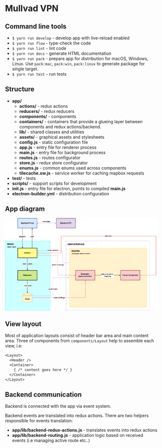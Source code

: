 # Mullvad VPN

## Command line tools

- `$ yarn run develop` - develop app with live-reload enabled
- `$ yarn run flow` - type-check the code
- `$ yarn run lint` - lint code
- `$ yarn run docs` - generate HTML documentation
- `$ yarn run pack` - prepare app for distribution for macOS, Windows, Linux. Use `pack:mac`, `pack:win`, `pack:linux` to generate package for single target.
- `$ yarn run test` - run tests

## Structure

- **app/**
  - **actions/** - redux actions
  - **reducers/** - redux reducers
  - **components/** - components
  - **containers/** - containers that provide a glueing layer between components and redux actions/backend.
  - **lib/** - shared classes and utilities
  - **assets/** - graphical assets and stylesheets
  - **config.js** - static configuration file
  - **app.js** - entry file for renderer process
  - **main.js** - entry file for background process
  - **routes.js** - routes configurator
  - **store.js** - redux store configurator
  - **enums.js** - common enums used across components
  - **tilecache.sw.js** - service worker for caching mapbox requests
- **test/** - tests
- **scripts/** - support scripts for development
- **init.js** - entry file for electron, points to compiled **main.js**
- **electron-builder.yml** - distribution configuration

## App diagram

![App diagram](README%20images/app-diagram.png)

## View layout

Most of application layouts consist of header bar area and main content area. Three of components from `components/Layout` help to assemble each view, i.e:

```
<Layout>
  <Header />
  <Container>
    { /* content goes here */ }
  </Container>
</Layout>
```

## Backend communication

Backend is connected with the app via event system.

Backend events are translated into redux actions. There are two helpers responsible for events translation:

- **app/lib/backend-redux-actions.js** - translates events into redux actions
- **app/lib/backend-routing.js** - application logic based on received events (i.e managing active route etc..)
